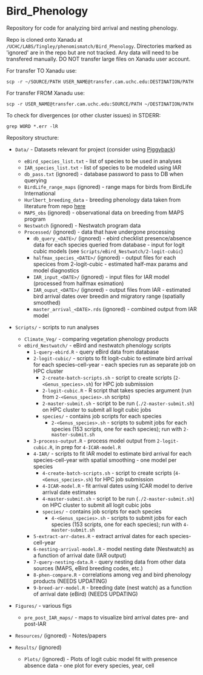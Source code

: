 # Bird_Phenology

Repository for code for analyzing bird arrival and nesting phenology.

Repo is cloned onto Xanadu at `/UCHC/LABS/Tingley/phenomismatch/Bird_Phenology`. Directories marked as 'ignored' are in the repo but are not tracked. Any data will need to be transfered manually. DO NOT transfer large files on Xanadu user account. 

For transfer TO Xanadu use:

`scp -r ~/SOURCE/PATH USER_NAME@transfer.cam.uchc.edu:DESTINATION/PATH`

For transfer FROM Xanadu use:

`scp -r USER_NAME@transfer.cam.uchc.edu:SOURCE/PATH ~/DESTINATION/PATH`

To check for divergences (or other cluster issues) in STDERR:

`grep WORD *.err -lR`

Repository structure:

* `Data/` - Datasets relevant for project (consider using [Piggyback](https://cran.r-project.org/web/packages/piggyback/vignettes/intro.html))
  * `eBird_species_list.txt` - list of species to be used in analyses
  * `IAR_species_list.txt` - list of species to be modeled using IAR
  * `db_pass.txt` (ignored) - database password to pass to DB when querying
  * `BirdLife_range_maps` (ignored) - range maps for birds from BirdLife International
  * `Hurlbert_breeding_data` - breeding phenology data taken from literature from repo [here](https://github.com/hurlbertlab/bird-repro-times)
  * `MAPS_obs` (ignored) - observational data on breeding from MAPS program
  * `Nestwatch` (ignored) - Nestwatch program data
  * `Processed/` (ignored) - data that have undergone processing
    * `db_query_<DATE>/` (ignored) - ebird checklist presence/absence data for each species queried from database - input for logit cubic models (see `Scripts/eBird_Nestwatch/2-logit-cubic`)
    * `halfmax_species_<DATE>/` (ignored) - output files for each specices from 2-logit-cubic - estimated half-max params and model diagnostics
    * `IAR_input_<DATE>/` (ignored) - input files for IAR model (processed from halfmax esimation)
    * `IAR_ouput_<DATE>/` (ignored) - output files from IAR - estimated bird arrival dates over breedin and migratory range (spatially smoothed)
    * `master_arrival_<DATE>.rds` (ignored) - combined output from IAR model

* `Scripts/` - scripts to run analyses
  * `Climate_Veg/` - comparing vegetation phenology products
  * `eBird_Nestwatch/` - eBird and nestwatch phenology scripts
    * `1-query-ebird.R` - query eBird data from database
    * `2-logit-cubic/` - scripts to fit logit-cubic to estimate bird arrival for each species-cell-year - each species run as separate job on HPC cluster
      * `2-create-batch-scripts.sh` - script to create scripts (`2-<Genus_species>.sh`) for HPC job submission
      * `2-logit-cubic.R` - R script that takes species argument (run from `2-<Genus_species>.sh` scripts)
      * `2-master-submit.sh` - script to be run (`./2-master-submit.sh`) on HPC cluster to submit all logit cubic jobs
      * `species/` - contains job scripts for each species
        * `2-<Genus_species>.sh` - scripts to submit jobs for each species (153 scripts, one for each species); run with `2-master-submit.sh`
    * `3-process-output.R` - process model output from `2-logit-cubic.R`, in prep for `4-ICAR-model.R`
    * `4-IAR/` - scripts to fit IAR model to estimate bird arrival for each species-cell-year with spatial smoothing - one model per species
       * `4-create-batch-scripts.sh` - script to create scripts (`4-<Genus_species>.sh`) for HPC job submission    
       * `4-ICAR-model.R` - fit arrival dates using ICAR model to derive arrival date estimates
       * `4-master-submit.sh` - script to be run (`./2-master-submit.sh`) on HPC cluster to submit all logit cubic jobs
       * `species/` - contains job scripts for each species
         * `4-<Genus_species>.sh` - scripts to submit jobs for each species (153 scripts, one for each species); run with `4-master-submit.sh`
    * `5-extract-arr-dates.R` - extract arrival dates for each species-cell-year
    * `6-nesting-arrival-model.R` - model nesting date (Nestwatch) as a function of arrival date (IAR output)
    * `7-query-nesting-data.R` - query nesting data from other data sources (MAPS, eBird breeding codes, etc.)
    * `8-phen-compare.R` - correlations among veg and bird phenology products (NEEDS UPDATING)
    * `9-breed-arr-model.R` - breeding date (nest watch) as a function of arrival date (eBird) (NEEDS UPDATING)

* `Figures/` - various figs
    * `pre_post_IAR_maps/` - maps to visualize bird arrival dates pre- and post-IAR
    
* `Resources/` (ignored) - Notes/papers

* `Results/` (ignored)
  * `Plots/` (ignored) - Plots of logit cubic model fit with presence absence data - one plot for every species, year, cell
